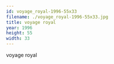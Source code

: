 ```yaml
---
id: voyage_royal-1996-55x33
filename: ./voyage_royal-1996-55x33.jpg
title: voyage royal
year: 1996
height: 55
width: 33
---
```


voyage royal
